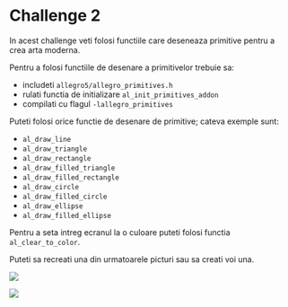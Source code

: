 # Challenge 2

In acest challenge veti folosi functiile care deseneaza primitive pentru a crea
arta moderna.

Pentru a folosi functiile de desenare a primitivelor trebuie sa:

 * includeti `allegro5/allegro_primitives.h`
 * rulati functia de initializare `al_init_primitives_addon`
 * compilati cu flagul `-lallegro_primitives`

Puteti folosi orice functie de desenare de primitive; cateva exemple sunt:

 * `al_draw_line`
 * `al_draw_triangle`
 * `al_draw_rectangle`
 * `al_draw_filled_triangle`
 * `al_draw_filled_rectangle`
 * `al_draw_circle`
 * `al_draw_filled_circle`
 * `al_draw_ellipse`
 * `al_draw_filled_ellipse`

Pentru a seta intreg ecranul la o culoare puteti folosi functia
`al_clear_to_color`.

Puteti sa recreati una din urmatoarele picturi sau sa creati voi una.

![](https://i.ytimg.com/vi/GePxZ7hreBs/maxresdefault.jpg)

![](https://ctl.s6img.com/society6/img/LzRaUTmMIkOADGlkLbrlxb5SQ7I/w_700/prints/~artwork/s6-0084/a/32996034_12604270/~~/black-triangle--reds-prints.jpg)


